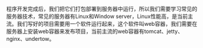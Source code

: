 程序开发完成后，我们把它们打包部署到服务器中运行，所以我们需要学习常见的服务器技术，常见的服务器有Linux和Window server，Linux性能高，是当前主流。我们写好的项目需要用一个软件运行起来，这个软件叫web容器，我们需要在服务器上安装web容器来发布项目，当前主流的web容器有tomcat、jetty、nginx、undertow。
